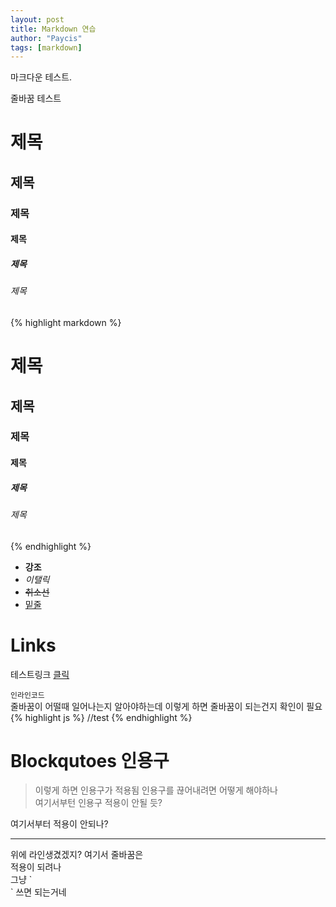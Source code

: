 ```yaml
---
layout: post
title: Markdown 연습
author: "Paycis"
tags: [markdown]
---
```


마크다운 테스트.

줄바꿈 테스트

# 제목
## 제목
### 제목
#### 제목
##### 제목
###### 제목
{% highlight markdown %}
# 제목
## 제목
### 제목
#### 제목
##### 제목
###### 제목
{% endhighlight %}

- **강조**
- _이탤릭_
- ~~취소선~~
- <ins>밑줄</ins>

# Links
테스트링크 [클릭](#)

`인라인코드`   
줄바꿈이 어떨때 일어나는지 알아야하는데
이렇게 하면 줄바꿈이 되는건지 확인이 필요
{% highlight js %}
//test
{% endhighlight %}

# Blockqutoes 인용구
> 이렇게 하면 인용구가 적용됨
인용구를 끊어내려면 어떻게 해야하나<br>
여기서부턴 인용구 적용이 안될 듯?

여기서부터 적용이 안되나?
<hr>
위에 라인생겼겠지? 여기서 줄바꿈은<br>적용이 되려나<br>
그냥 `<br>` 쓰면 되는거네